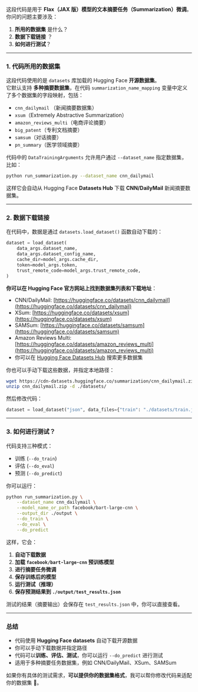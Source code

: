 这段代码是用于 **Flax（JAX 版）模型的文本摘要任务（Summarization）微调**。你问的问题主要涉及：
1. **所用的数据集** 是什么？
2. **数据下载链接** ？
3. **如何进行测试**？

---

### **1. 代码所用的数据集**
这段代码使用的是 `datasets` 库加载的 Hugging Face **开源数据集**。  
它默认支持 **多种摘要数据集**，在代码 `summarization_name_mapping` 变量中定义了多个数据集的字段映射，包括：
- `cnn_dailymail` （新闻摘要数据集）
- `xsum`（Extremely Abstractive Summarization）
- `amazon_reviews_multi`（电商评论摘要）
- `big_patent`（专利文档摘要）
- `samsum`（对话摘要）
- `pn_summary`（医学领域摘要）

代码中的 `DataTrainingArguments` 允许用户通过 `--dataset_name` 指定数据集，比如：
```bash
python run_summarization.py --dataset_name cnn_dailymail
```
这样它会自动从 Hugging Face **Datasets Hub** 下载 **CNN/DailyMail** 新闻摘要数据集。

---

### **2. 数据下载链接**
在代码中，数据是通过 `datasets.load_dataset()` 函数自动下载的：
```python
dataset = load_dataset(
    data_args.dataset_name,
    data_args.dataset_config_name,
    cache_dir=model_args.cache_dir,
    token=model_args.token,
    trust_remote_code=model_args.trust_remote_code,
)
```
**你可以在 Hugging Face 官方网站上找到数据集列表和下载地址**：
- CNN/DailyMail: [https://huggingface.co/datasets/cnn_dailymail](https://huggingface.co/datasets/cnn_dailymail)
- XSum: [https://huggingface.co/datasets/xsum](https://huggingface.co/datasets/xsum)
- SAMSum: [https://huggingface.co/datasets/samsum](https://huggingface.co/datasets/samsum)
- Amazon Reviews Multi: [https://huggingface.co/datasets/amazon_reviews_multi](https://huggingface.co/datasets/amazon_reviews_multi)
- 你可以在 [Hugging Face Datasets Hub](https://huggingface.co/datasets) 搜索更多数据集

你也可以手动下载这些数据，并指定本地路径：
```bash
wget https://cdn-datasets.huggingface.co/summarization/cnn_dailymail.zip
unzip cnn_dailymail.zip -d ./datasets/
```
然后修改代码：
```python
dataset = load_dataset("json", data_files={"train": "./datasets/train.json", "validation": "./datasets/val.json"})
```

---

### **3. 如何进行测试？**
代码支持三种模式：
- 训练 (`--do_train`)
- 评估 (`--do_eval`)
- 预测 (`--do_predict`)

你可以运行：
```bash
python run_summarization.py \
    --dataset_name cnn_dailymail \
    --model_name_or_path facebook/bart-large-cnn \
    --output_dir ./output \
    --do_train \
    --do_eval \
    --do_predict
```
这样，它会：
1. **自动下载数据**
2. **加载 `facebook/bart-large-cnn` 预训练模型**
3. **进行摘要任务微调**
4. **保存训练后的模型**
5. **运行测试（推理）**
6. **保存预测结果到 `./output/test_results.json`**

测试的结果（摘要输出）会保存在 `test_results.json` 中，你可以直接查看。

---

### **总结**
- 代码使用 **Hugging Face datasets** 自动下载开源数据
- 你可以手动下载数据并指定路径
- 代码可以**训练、评估、测试**，你可以运行 `--do_predict` 进行测试
- 适用于多种摘要任务数据集，例如 CNN/DailyMail、XSum、SAMSum

如果你有具体的测试需求，**可以提供你的数据集格式**，我可以帮你修改代码来适配你的数据集 🚀。